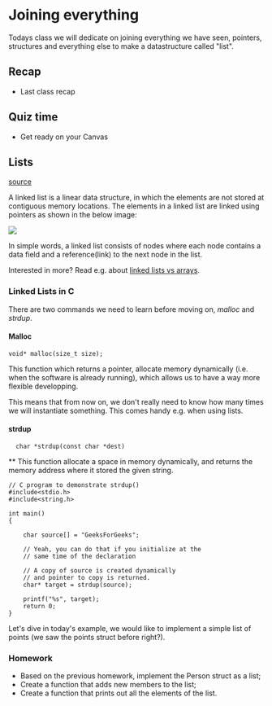 # Joining everything
Todays class we will dedicate on joining everything we have seen, pointers, structures and everything else to make a datastructure called "list".

## Recap
- Last class recap

## Quiz time
- Get ready on your Canvas

## Lists

[source](https://www.geeksforgeeks.org/data-structures/linked-list/)

A linked list is a linear data structure, in which the elements are not stored at contiguous memory locations. The elements in a linked list are linked using pointers as shown in the below image:

![](https://media.geeksforgeeks.org/wp-content/cdn-uploads/gq/2013/03/Linkedlist.png)

In simple words, a linked list consists of nodes where each node contains a data field and a reference(link) to the next node in the list.

Interested in more? Read e.g. about [linked lists vs arrays](https://www.geeksforgeeks.org/linked-list-vs-array/).

### Linked Lists in C

There are two commands we need to learn before moving on, *malloc* and *strdup*.

#### Malloc

    void* malloc(size_t size);

This function which returns a pointer, allocate memory dynamically (i.e. when the software is already running), which allows us to have a way more flexible developping.

This means that from now on, we don't really need to know how many times we will instantiate something. This comes handy e.g. when using lists.

#### strdup

      char *strdup(const char *dest)

**
This function allocate a space in memory dynamically, and returns the memory address where it stored the given string.

    // C program to demonstrate strdup()
    #include<stdio.h>
    #include<string.h>

    int main()
    {

        char source[] = "GeeksForGeeks";

        // Yeah, you can do that if you initialize at the
        // same time of the declaration

        // A copy of source is created dynamically
        // and pointer to copy is returned.
        char* target = strdup(source);  

        printf("%s", target);
        return 0;
    }

Let's dive in today's example, we would like to implement a simple list of points (we saw the points struct before right?).

### Homework
 - Based on the previous homework, implement the Person struct as a list;
 - Create a function that adds new members to the list;
 - Create a function that prints out all the elements of the list.
